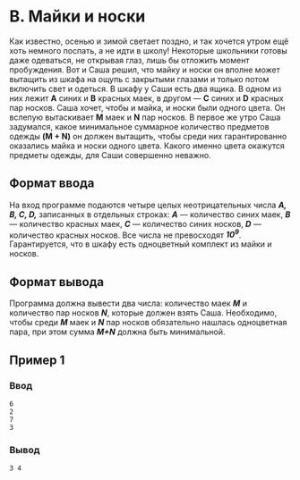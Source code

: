 # B. Майки и носки

Как известно, осенью и зимой светает поздно, и так хочется утром ещё хоть немного поспать, а не идти в школу! Некоторые
школьники готовы даже одеваться, не открывая глаз, лишь бы отложить момент пробуждения. Вот и Саша решил, что майку и
носки он вполне может вытащить из шкафа на ощупь с закрытыми глазами и только потом включить свет и одеться. В шкафу у
Саши есть два ящика. В одном из них лежит **A** синих и **B** красных маек, в другом — **C** синих и **D** красных пар
носков. Саша хочет, чтобы и майка, и носки были одного цвета. Он вслепую вытаскивает **M** маек и **N** пар носков. В
первое же утро Саша задумался, какое минимальное суммарное количество предметов одежды **(M + N)** он должен вытащить,
чтобы среди них гарантированно оказались майка и носки одного цвета. Какого именно цвета окажутся предметы одежды, для
Саши совершенно неважно.

## Формат ввода

На вход программе подаются четыре целых неотрицательных числа **_A, B, C, D,_** записанных в отдельных строках:
**_A_** — количество синих маек, **_B_** — количество красных маек, **_C_** — количество синих носков, **_D_** —
количество красных носков. Все числа не превосходят **_10<sup>9</sup>_**. Гарантируется, что в шкафу есть одноцветный
комплект из майки и
носков.

## Формат вывода

Программа должна вывести два числа: количество маек **_M_** и количество пар носков **_N_**, которые должен взять Саша.
Необходимо, чтобы среди **_M_** маек и **_N_** пар носков обязательно нашлась одноцветная пара, при этом сумма **_M+N_**
должна быть минимальной.

## Пример 1

### Ввод

    6
    2
    7
    3

### Вывод

    3 4

